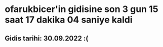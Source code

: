 # ofarukbicer'in gidisine son 3 gun 15 saat 17 dakika 04 saniye kaldi

## Gidis tarihi: 30.09.2022 :(